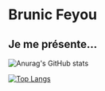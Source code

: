 # Brunic Feyou
## Je me présente...
![Anurag's GitHub stats](https://github-readme-stats.vercel.app/api?username=BrunicFeyou&show_icons=true&theme=rose)

[![Top Langs](https://github-readme-stats.vercel.app/api/top-langs/?username=BrunicFeyou&layout=donut)](https://github.com/anuraghazra/github-readme-stats)